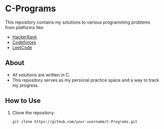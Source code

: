 # C-Programs  

This repository contains my solutions to various programming problems from platforms like:  
- [HackerRank](https://www.hackerrank.com/)  
- [Codeforces](https://codeforces.com/)  
- [LeetCode](https://leetcode.com/)  

## About  
- All solutions are written in C.
- This repository serves as my personal practice space and a way to track my progress.  

## How to Use  
1. Clone the repository:  
   ```sh
   git clone https://github.com/your-username/C-Programs.git